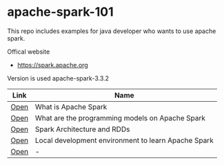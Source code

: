 # apache-spark-101

This repo includes examples for java developer who wants to use apache spark.


Offical website 

- https://spark.apache.org

Version is used apache-spark-3.3.2


| Link | Name   |
| ------------- | ------------- |
| [Open](/posts/1) | What is Apache Spark |
| [Open](/posts/2) | What are the programming models on Apache Spark |
| [Open](/posts/3) | Spark Architecture and RDDs |
| [Open](/posts/4) | Local development environment to learn Apache Spark |
| [Open](/posts/5) | - |